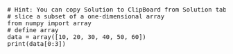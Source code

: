 <pre class="file" data-target="clipboard">
# Hint: You can copy Solution to ClipBoard from Solution tab
# slice a subset of a one-dimensional array
from numpy import array
# define array
data = array([10, 20, 30, 40, 50, 60])
print(data[0:3])
</pre>

